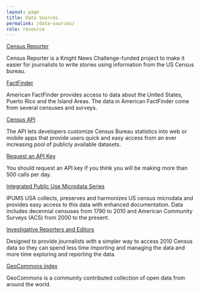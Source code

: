 ```yaml
---
layout: page
title: Data Sources
permalink: /data-sources/
role: resource
---
```

<div class="data">
  <div class="container">
    <div class="row">
      <div class="col-sm-6 py-2">
        <div class="card h-100 card-body">
          <p class="card-text"><a href="https://censusreporter.org/">Census Reporter</a></p>
          <p>Census Reporter is a Knight News Challenge-funded project to make it easier for journalists to write stories using information from the US Census bureau.</p>
        </div>
      </div>
      <div class="col-sm-6 py-2">
        <div class="card h-100 card-body">
          <p class="card-text"><a href="https://factfinder.census.gov/faces/nav/jsf/pages/index.xhtml">FactFinder</a></p>
          <p>American FactFinder provides access to data about the United States, Puerto Rico and the Island Areas. The data in American FactFinder come from several censuses and surveys.</p>
        </div>
      </div>
      <div class="col-sm-6 py-2">
        <div class="card h-100 card-body">
          <p class="card-text"><a href="https://api.census.gov/">Census API</a></p>
          <p>The API lets developers customize Census Bureau statistics into web or mobile apps that provide users quick and easy access from an ever increasing pool of publicly available datasets.</p>
        </div>
      </div>
      <div class="col-sm-6 py-2">
        <div class="card h-100 card-body">
          <p class="card-text"><a href="http://www.census.gov/developers/">Request an API Key</a></p>
          <p>You should request an API key if you think you will be making more than 500 calls per day.</p>
        </div>
      </div>
      <div class="col-sm-6 py-2">
        <div class="card h-100 card-body">
          <p class="card-text"><a href="https://usa.ipums.org/usa/">Integrated Public Use Microdata Series</a></p>
          <p>IPUMS USA collects, preserves and harmonizes US census microdata and provides easy access to this data with enhanced documentation. Data includes decennial censuses from 1790 to 2010 and American Community Surveys (ACS) from 2000 to the present.</p>
        </div>
      </div>
      <div class="col-sm-6 py-2">
        <div class="card h-100 card-body">
          <p class="card-text"><a href="http://census.ire.org">Investigative Reporters and Editors</a></p>
          <p>Designed to provide journalists with a simpler way to access 2010 Census data so they can spend less time importing and managing the data and more time exploring and reporting the data.</p>
        </div>
      </div>
      <div class="col-sm-6 py-2">
        <div class="card h-100 card-body">
          <p class="card-text"><a href="http://geocommons.com/search.html">GeoCommons index</a></p>
          <p>GeoCommons is a community contributed collection of open data from around the world.</p>
        </div>
      </div>
    </div>
  </div>
</div>
